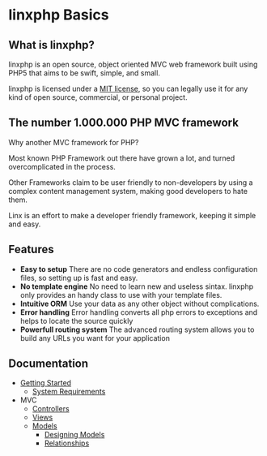 linxphp Basics
===================

What is linxphp?
---------------

linxphp is an open source, object oriented MVC web framework built using PHP5 that aims to be swift, simple, and small.

linxphp is licensed under a [MIT license](http://www.opensource.org/licenses/mit-license.php), so you can legally use it for any kind of open source, commercial, or personal project.

The number 1.000.000 PHP MVC framework
-----

Why another MVC framework for PHP?

Most known PHP Framework out there have grown a lot, and turned overcomplicated in the process. 

Other Frameworks claim to be user friendly to non-developers by using a complex content management system, making good developers to hate them.

Linx is an effort to make a developer friendly framework, keeping it simple and easy.

Features
-----

* **Easy to setup**
   There are no code generators and endless configuration files, so setting up is fast and easy.
* **No template engine**
   No need to learn new and useless sintax. linxphp only provides an handy class to use with your template files. 
* **Intuitive ORM** 
   Use your data as any other object without complications.
* **Error handling**
   Error handling converts all php errors to exceptions and helps to locate the source quickly
* **Powerfull routing system**
   The advanced routing system allows you to build any URLs you want for your application

Documentation
-----

* [Getting Started](https://github.com/javis/linxphp/wiki/Getting-Started)
    * [System Requirements](https://github.com/javis/linxphp/wiki/System-Requirements)
* MVC
    * [Controllers](https://github.com/javis/linxphp/wiki/Controllers)
    * [Views](https://github.com/javis/linxphp/wiki/Views)
    * [Models](https://github.com/javis/linxphp/wiki/Models)
        - [Designing Models](https://github.com/javis/linxphp/wiki/Designing-Models)
        - [Relationships](https://github.com/javis/linxphp/wiki/Relationships)
